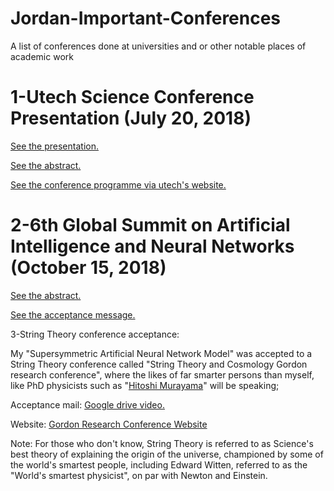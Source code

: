 # Jordan-Important-Conferences
A list of conferences done at universities and or other notable places of academic work

1-Utech Science Conference Presentation (July 20, 2018)
==========

[See the presentation.](https://drive.google.com/file/d/1GUD6B0Q-ane2dSznRGKXWBQMKz1v7A4D/view?fbclid=IwAR1bc7id6wePNo7ceycpgbQnq2nC2aoeLcM7GbRdLJKnu5LPHCqheV0cE7g)

[See the abstract.](https://drive.google.com/file/d/1jv4caN6ZNm2UKCgvb7q4JruvlSC8r-77/view?fbclid=IwAR3JwlOvf14l7_S0JlGgSMXUfCHJuPbQpsXr4GiDRY2-QmtqHtzc6DGMWuI)

[See the conference programme via utech's website.](http://utech.edu.jm/foss_conf/ConferenceProgramme.pdf?fbclid=IwAR2vhLxssMuZjf1KBscrZUG4OwCFggJZDGx3fZihYmWV6H-h_XDeWXMa1ds)


2-6th Global Summit on Artificial Intelligence and Neural Networks (October 15, 2018)
==========

[See the abstract.](https://drive.google.com/file/d/1pCkync_I2LCPkvFXq-wnUNyxfG8YwVZ0/view)

[See the acceptance message.](https://drive.google.com/file/d/1OJ0cB9Y7vflaB32kuS6SkDCclht2mTbI/view?usp=sharing)


3-String Theory conference acceptance:

My "Supersymmetric Artificial Neural Network Model" was accepted to a String Theory conference called "String Theory and Cosmology Gordon research conference", where the likes of far smarter persons than myself, like PhD physicists such as "[Hitoshi Murayama](https://en.wikipedia.org/wiki/)" will be speaking;

Acceptance mail: [Google drive video.](https://drive.google.com/file/d/1gtIxjZ2rJ9RbhqdnoyP_8YlFEEWg0FUO/view)


Website:
[Gordon Research Conference Website](https://www.grc.org/string-theory-and-cosmology-conference/2019/)


Note: For those who don't know, String Theory is referred to as Science's best theory of explaining the origin of the universe, championed by some of the world's smartest people, including Edward Witten, referred to as the "World's smartest physicist", on par with Newton and Einstein.
